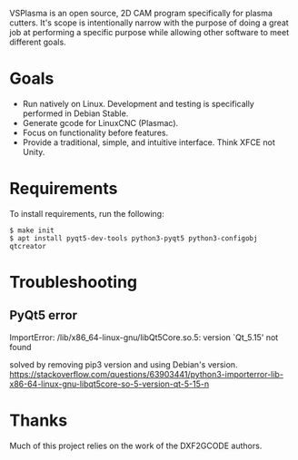 VSPlasma is an open source, 2D CAM program specifically for plasma cutters. It's scope is intentionally narrow with the purpose of doing a great job at performing a specific purpose while allowing other software to meet different goals.

# Goals
  - Run natively on Linux. Development and testing is specifically performed in Debian Stable.
  - Generate gcode for LinuxCNC (Plasmac).
  - Focus on functionality before features.
  - Provide a traditional, simple, and intuitive interface. Think XFCE not Unity.

# Requirements
  To install requirements, run the following:

    $ make init
    $ apt install pyqt5-dev-tools python3-pyqt5 python3-configobj qtcreator


# Troubleshooting

## PyQt5 error
ImportError: /lib/x86_64-linux-gnu/libQt5Core.so.5: version `Qt_5.15' not found

solved by removing pip3 version and using Debian's version.
https://stackoverflow.com/questions/63903441/python3-importerror-lib-x86-64-linux-gnu-libqt5core-so-5-version-qt-5-15-n

# Thanks
Much of this project relies on the work of the DXF2GCODE authors.
